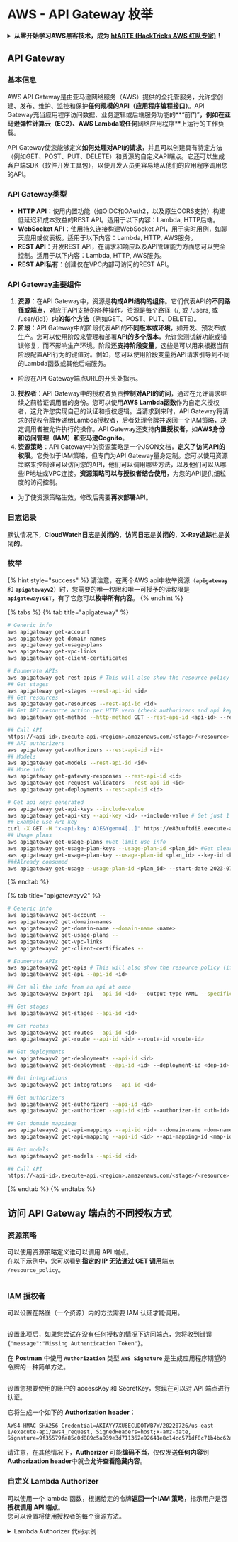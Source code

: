 # AWS - API Gateway 枚举

<details>

<summary><strong>从零开始学习AWS黑客技术，成为</strong> <a href="https://training.hacktricks.xyz/courses/arte"><strong>htARTE (HackTricks AWS 红队专家)</strong></a><strong>！</strong></summary>

支持HackTricks的其他方式：

* 如果您想在 **HackTricks** 中看到您的**公司广告**或**下载HackTricks的PDF**，请查看[**订阅计划**](https://github.com/sponsors/carlospolop)！
* 获取[**官方PEASS & HackTricks商品**](https://peass.creator-spring.com)
* 发现[**PEASS家族**](https://opensea.io/collection/the-peass-family)，我们独家的[**NFTs系列**](https://opensea.io/collection/the-peass-family)
* **加入** 💬 [**Discord群组**](https://discord.gg/hRep4RUj7f) 或 [**telegram群组**](https://t.me/peass) 或在 **Twitter** 🐦 上**关注**我 [**@carlospolopm**](https://twitter.com/carlospolopm)**。**
* **通过向** [**HackTricks**](https://github.com/carlospolop/hacktricks) 和 [**HackTricks Cloud**](https://github.com/carlospolop/hacktricks-cloud) github仓库提交PR来分享您的黑客技巧。**

</details>

## API Gateway

### 基本信息

AWS API Gateway是由亚马逊网络服务（AWS）提供的全托管服务，允许您创建、发布、维护、监控和保护**任何规模的API（应用程序编程接口）**。API Gateway充当应用程序访问数据、业务逻辑或后端服务功能的**“前门”**，例如在亚马逊弹性计算云（**EC2**）、AWS **Lambda**或任何**网络应用程序**上运行的工作负载。

API Gateway使您能够定义**如何处理对API的请求**，并且可以创建具有特定方法（例如GET、POST、PUT、DELETE）和资源的自定义API端点。它还可以生成客户端SDK（软件开发工具包），以便开发人员更容易地从他们的应用程序调用您的API。

### API Gateway类型

* **HTTP API**：使用内置功能（如OIDC和OAuth2，以及原生CORS支持）构建低延迟和成本效益的REST API。适用于以下内容：Lambda, HTTP后端。
* **WebSocket API**：使用持久连接构建WebSocket API，用于实时用例，如聊天应用或仪表板。适用于以下内容：Lambda, HTTP, AWS服务。
* **REST API**：开发REST API，在请求和响应以及API管理能力方面您可以完全控制。适用于以下内容：Lambda, HTTP, AWS服务。
* **REST API私有**：创建仅在VPC内部可访问的REST API。

### API Gateway主要组件

1. **资源**：在API Gateway中，资源是**构成API结构的组件**。它们代表API的**不同路径或端点**，对应于API支持的各种操作。资源是每个路径（/, 或 /users, 或 /user/{id}）**内的每个方法**（例如GET、POST、PUT、DELETE）。
2. **阶段**：API Gateway中的阶段代表API的**不同版本或环境**，如开发、预发布或生产。您可以使用阶段来管理和部署**API的多个版本**，允许您测试新功能或错误修复，而不影响生产环境。阶段还**支持阶段变量**，这些是可以用来根据当前阶段配置API行为的键值对。例如，您可以使用阶段变量将API请求引导到不同的Lambda函数或其他后端服务。
* 阶段在API Gateway端点URL的开头处指示。
3. **授权者**：API Gateway中的授权者负责**控制对API的访问**，通过在允许请求继续之前验证调用者的身份。您可以使用**AWS Lambda函数**作为自定义授权者，这允许您实现自己的认证和授权逻辑。当请求到来时，API Gateway将请求的授权令牌传递给Lambda授权者，后者处理令牌并返回一个IAM策略，决定调用者被允许执行的操作。API Gateway还支持**内置授权者**，如**AWS身份和访问管理（IAM）**和**亚马逊Cognito**。
4. **资源策略**：API Gateway中的资源策略是一个JSON文档，**定义了访问API的权限**。它类似于IAM策略，但专门为API Gateway量身定制。您可以使用资源策略来控制谁可以访问您的API，他们可以调用哪些方法，以及他们可以从哪些IP地址或VPC连接。**资源策略可以与授权者结合使用**，为您的API提供细粒度的访问控制。
* 为了使资源策略生效，修改后需要**再次部署**API。

### 日志记录

默认情况下，**CloudWatch日志**是**关闭的**，**访问日志**是**关闭的**，**X-Ray追踪**也是**关闭的**。

### 枚举

{% hint style="success" %}
请注意，在两个AWS api中枚举资源（**`apigateway`** 和 **`apigatewayv2`**）时，您需要的唯一权限和唯一可授予的读权限是 **`apigateway:GET`**，有了它您可以**枚举所有内容**。
{% endhint %}

{% tabs %}
{% tab title="apigateway" %}
```bash
# Generic info
aws apigateway get-account
aws apigateway get-domain-names
aws apigateway get-usage-plans
aws apigateway get-vpc-links
aws apigateway get-client-certificates

# Enumerate APIs
aws apigateway get-rest-apis # This will also show the resource policy (if any)
## Get stages
aws apigateway get-stages --rest-api-id <id>
## Get resources
aws apigateway get-resources --rest-api-id <id>
## Get API resource action per HTTP verb (check authorizers and api key required)
aws apigateway get-method --http-method GET --rest-api-id <api-id> --resource-id <resource-id>

## Call API
https://<api-id>.execute-api.<region>.amazonaws.com/<stage>/<resource>
## API authorizers
aws apigateway get-authorizers --rest-api-id <id>
## Models
aws apigateway get-models --rest-api-id <id>
## More info
aws apigateway get-gateway-responses --rest-api-id <id>
aws apigateway get-request-validators --rest-api-id <id>
aws apigateway get-deployments --rest-api-id <id>

# Get api keys generated
aws apigateway get-api-keys --include-value
aws apigateway get-api-key --api-key <id> --include-value # Get just 1
## Example use API key
curl -X GET -H "x-api-key: AJE&Ygenu4[..]" https://e83uuftdi8.execute-api.us-east-1.amazonaws.com/dev/test
## Usage plans
aws apigateway get-usage-plans #Get limit use info
aws apigateway get-usage-plan-keys --usage-plan-id <plan_id> #Get clear text values of api keys
aws apigateway get-usage-plan-key --usage-plan-id <plan_id> --key-id <key_id>
###Already consumed
aws apigateway get-usage --usage-plan-id <plan_id> --start-date 2023-07-01 --end-date 2023-07-12
```
{% endtab %}

{% tab title="apigatewayv2" %}
```bash
# Generic info
aws apigatewayv2 get-account --
aws apigatewayv2 get-domain-names
aws apigatewayv2 get-domain-name --domain-name <name>
aws apigatewayv2 get-usage-plans --
aws apigatewayv2 get-vpc-links
aws apigatewayv2 get-client-certificates --

# Enumerate APIs
aws apigatewayv2 get-apis # This will also show the resource policy (if any)
aws apigatewayv2 get-api --api-id <id>

## Get all the info from an api at once
aws apigatewayv2 export-api --api-id <id> --output-type YAML --specification OAS30 /tmp/api.yaml

## Get stages
aws apigatewayv2 get-stages --api-id <id>

## Get routes
aws apigatewayv2 get-routes --api-id <id>
aws apigatewayv2 get-route --api-id <id> --route-id <route-id>

## Get deployments
aws apigatewayv2 get-deployments --api-id <id>
aws apigatewayv2 get-deployment --api-id <id> --deployment-id <dep-id>

## Get integrations
aws apigatewayv2 get-integrations --api-id <id>

## Get authorizers
aws apigatewayv2 get-authorizers --api-id <id>
aws apigatewayv2 get-authorizer --api-id <id> --authorizer-id <uth-id>

## Get domain mappings
aws apigatewayv2 get-api-mappings --api-id <id> --domain-name <dom-name>
aws apigatewayv2 get-api-mapping --api-id <id> --api-mapping-id <map-id> --domain-name <dom-name>

## Get models
aws apigatewayv2 get-models --api-id <id>

## Call API
https://<api-id>.execute-api.<region>.amazonaws.com/<stage>/<resource>
```
{% endtab %}
{% endtabs %}

## 访问 API Gateway 端点的不同授权方式

### 资源策略

可以使用资源策略定义谁可以调用 API 端点。\
在以下示例中，您可以看到**指定的 IP 无法通过 GET 调用**端点 `/resource_policy`。

<figure><img src="../../../.gitbook/assets/image (92) (1) (1).png" alt=""><figcaption></figcaption></figure>

### IAM 授权者

可以设置在路径（一个资源）内的方法需要 IAM 认证才能调用。

<figure><img src="https://lh3.googleusercontent.com/GGx-kfqNXu6zMqGidnO8_eR88fYPpJG-wNuBBnedAJntiRUEPTEScl7OvWthGYRiI_msYCdC6oBFvJc827Tb4-4UogxpOyrEXyst-8IDzP9DC2NOtXSY7w58L0baCAcBQjSyvBhJREvWWCtiboNYPSKuEw=s2048" alt=""><figcaption></figcaption></figure>

设置此项后，如果您尝试在没有任何授权的情况下访问端点，您将收到错误 `{"message":"Missing Authentication Token"}`。

在 **Postman** 中使用 **`Authorization`** 类型 **`AWS Signature`** 是生成应用程序期望的令牌的一种简单方法。

<figure><img src="../../../.gitbook/assets/image (3) (1) (3).png" alt=""><figcaption></figcaption></figure>

设置您想要使用的账户的 accessKey 和 SecretKey，您现在可以对 API 端点进行认证。

它将生成一个如下的 **Authorization** **header**：
```
AWS4-HMAC-SHA256 Credential=AKIAYY7XU6ECUDOTWB7W/20220726/us-east-1/execute-api/aws4_request, SignedHeaders=host;x-amz-date, Signature=9f35579fa85c0d089c5a939e3d711362e92641e8c14cc571df8c71b4bc62a5c2
```
请注意，在其他情况下，**Authorizer** 可能**编码不当**，仅仅发送**任何内容**到**Authorization header**中就会**允许查看隐藏内容**。

### 自定义 Lambda Authorizer

可以使用一个 lambda 函数，根据给定的令牌**返回一个 IAM 策略**，指示用户是否**授权调用 API 端点**。\
您可以设置将使用授权者的每个资源方法。

<details>

<summary>Lambda Authorizer 代码示例</summary>
```python
import json

def lambda_handler(event, context):
token = event['authorizationToken']
method_arn = event['methodArn']

if not token:
return {
'statusCode': 401,
'body': 'Unauthorized'
}

try:
# Replace this with your own token validation logic
if token == "your-secret-token":
return generate_policy('user', 'Allow', method_arn)
else:
return generate_policy('user', 'Deny', method_arn)
except Exception as e:
print(e)
return {
'statusCode': 500,
'body': 'Internal Server Error'
}

def generate_policy(principal_id, effect, resource):
policy = {
'principalId': principal_id,
'policyDocument': {
'Version': '2012-10-17',
'Statement': [
{
'Action': 'execute-api:Invoke',
'Effect': effect,
'Resource': resource
}
]
}
}
return policy
```
</details>

使用类似以下方式调用：

<pre class="language-bash" data-overflow="wrap"><code class="lang-bash"><strong>curl "https://jhhqafgh6f.execute-api.eu-west-1.amazonaws.com/prod/custom_auth" -H 'Authorization: your-secret-token'
</strong></code></pre>

{% hint style="warning" %}
根据Lambda代码，这种授权可能存在漏洞
{% endhint %}

请注意，如果生成并返回了**拒绝策略**，API Gateway返回的错误是：`{"Message":"User is not authorized to access this resource with an explicit deny"}`

通过这种方式，您可以**识别这种授权**是否到位。

### 需要API密钥

可以设置API端点，这些端点**需要有效的API密钥**才能联系。

<figure><img src="../../../.gitbook/assets/image (92) (1).png" alt=""><figcaption></figcaption></figure>

可以在API Gateway门户中生成API密钥，甚至可以设置其使用量（按每秒请求次数和每月请求次数）。

要使API密钥工作，您需要将其添加到**使用计划**中，这个使用计划必须添加到**API阶段**，并且关联的API阶段需要为需要API密钥的**端点**配置**方法限流**：

<figure><img src="../../../.gitbook/assets/image (1) (1) (1) (1) (1) (1) (1) (1) (1) (1).png" alt=""><figcaption></figcaption></figure>

## 未经认证的访问

{% content-ref url="../aws-unauthenticated-enum-access/aws-api-gateway-unauthenticated-enum.md" %}
[aws-api-gateway-unauthenticated-enum.md](../aws-unauthenticated-enum-access/aws-api-gateway-unauthenticated-enum.md)
{% endcontent-ref %}

## 权限提升

{% content-ref url="../aws-privilege-escalation/aws-apigateway-privesc.md" %}
[aws-apigateway-privesc.md](../aws-privilege-escalation/aws-apigateway-privesc.md)
{% endcontent-ref %}

## 后期利用

{% content-ref url="../aws-post-exploitation/aws-api-gateway-post-exploitation.md" %}
[aws-api-gateway-post-exploitation.md](../aws-post-exploitation/aws-api-gateway-post-exploitation.md)
{% endcontent-ref %}

### 持久性

{% content-ref url="../aws-persistence/aws-api-gateway-persistence.md" %}
[aws-api-gateway-persistence.md](../aws-persistence/aws-api-gateway-persistence.md)
{% endcontent-ref %}

<details>

<summary><strong>通过</strong> <a href="https://training.hacktricks.xyz/courses/arte"><strong>htARTE (HackTricks AWS Red Team Expert)</strong></a><strong>从零开始学习AWS黑客攻击！</strong></summary>

支持HackTricks的其他方式：

* 如果您想在**HackTricks中看到您的公司广告**或**下载HackTricks的PDF版本**，请查看[**订阅计划**](https://github.com/sponsors/carlospolop)！
* 获取[**官方PEASS & HackTricks商品**](https://peass.creator-spring.com)
* 发现[**PEASS家族**](https://opensea.io/collection/the-peass-family)，我们独家的[**NFTs系列**](https://opensea.io/collection/the-peass-family)
* **加入** 💬 [**Discord群组**](https://discord.gg/hRep4RUj7f) 或 [**telegram群组**](https://t.me/peass) 或在**Twitter** 🐦 上**关注**我 [**@carlospolopm**](https://twitter.com/carlospolopm)**。**
* **通过向** [**HackTricks**](https://github.com/carlospolop/hacktricks) 和 [**HackTricks Cloud**](https://github.com/carlospolop/hacktricks-cloud) github仓库提交PR来分享您的黑客技巧。

</details>
